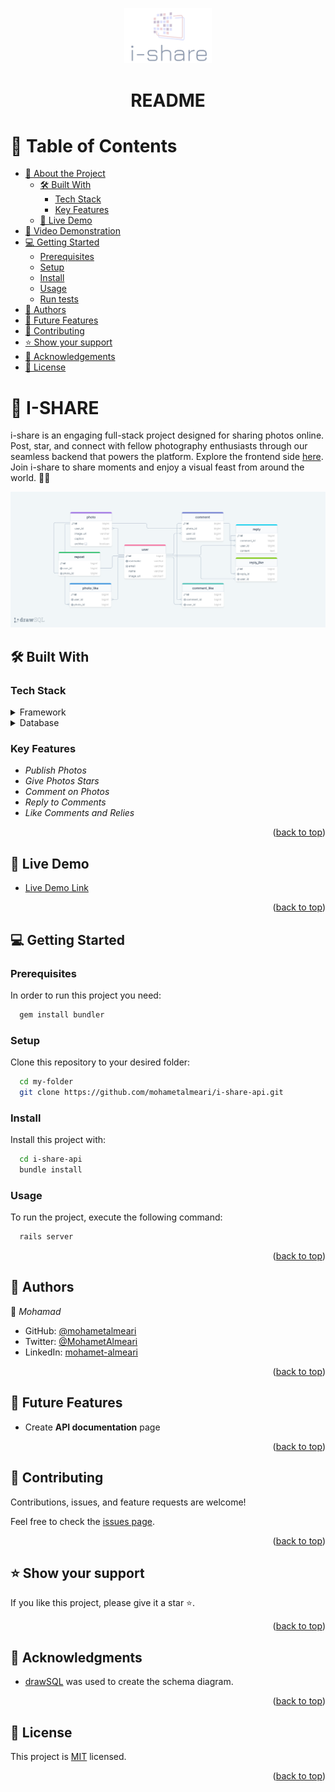 
<a name="readme-top"></a>

<div align="center">
  <img src="./readme-logo.png" alt="logo" width="140"  height="auto"/>
  <br/>
  <h1><b>README</b></h3>

</div>

<!-- TABLE OF CONTENTS -->

# 📗 Table of Contents

- [📖 About the Project](#about-project)
  - [🛠 Built With](#built-with)
    - [Tech Stack](#tech-stack)
    - [Key Features](#key-features)
  - [🚀 Live Demo](#live-demo)
- [🎥 Video Demonstration](#video-demo)
- [💻 Getting Started](#getting-started)
  - [Prerequisites](#prerequisites)
  - [Setup](#setup)
  - [Install](#install)
  - [Usage](#usage)
  - [Run tests](#run-tests)
- [👥 Authors](#authors)
- [🔭 Future Features](#future-features)
- [🤝 Contributing](#contributing)
- [⭐ Show your support](#support)
- [🙏 Acknowledgements](#acknowledgements)
- [📝 License](#license)

<!-- PROJECT DESCRIPTION -->

# 📖 I-SHARE <a name="about-project"></a>

i-share is an engaging full-stack project designed for sharing photos online. Post, star, and connect with fellow photography enthusiasts through our seamless backend that powers the platform. Explore the frontend side [here](https://github.com/mohametalmeari/i-share-frontend). Join i-share to share moments and enjoy a visual feast from around the world. 📸✨

<img src="./drawSQL-i-share-export-2023-12-24.png" alt="Schema">

## 🛠 Built With <a name="built-with"></a>

### Tech Stack <a name="tech-stack"></a>

<details>
  <summary>Framework</summary>
  <ul>
    <li><a href="https://rubyonrails.org/">Rails</a></li>
  </ul>
</details>

<details>
<summary>Database</summary>
  <ul>
    <li><a href="https://www.postgresql.org/">PostgreSQL</a></li>
  </ul>
</details>

<!-- Features -->

### Key Features <a name="key-features"></a>

- *Publish Photos*
- *Give Photos Stars*
- *Comment on Photos*
- *Reply to Comments*
- *Like Comments and Relies*

<p align="right">(<a href="#readme-top">back to top</a>)</p>

<!-- LIVE DEMO -->

## 🚀 Live Demo <a name="live-demo"></a>

 - [Live Demo Link](https://i-share-almeari.onrender.com)

<p align="right">(<a href="#readme-top">back to top</a>)</p>

<!-- GETTING STARTED -->

## 💻 Getting Started <a name="getting-started"></a>

### Prerequisites

In order to run this project you need:

```sh
  gem install bundler
```

### Setup

Clone this repository to your desired folder:

```sh
  cd my-folder
  git clone https://github.com/mohametalmeari/i-share-api.git
```

### Install

Install this project with:

```sh
  cd i-share-api
  bundle install
```

### Usage

To run the project, execute the following command:

```sh
  rails server
```

<!-- ### Run tests

To run tests, run the following command:

```sh
  rspec spec
``` -->

<p align="right">(<a href="#readme-top">back to top</a>)</p>

<!-- AUTHORS -->

## 👥 Authors <a name="authors"></a>

👤 *Mohamad*

- GitHub: [@mohametalmeari](https://github.com/mohametalmeari)
- Twitter: [@MohametAlmeari](https://twitter.com/MohametAlmeari)
- LinkedIn: [mohamet-almeari](https://www.linkedin.com/in/mohamet-almeari)

<p align="right">(<a href="#readme-top">back to top</a>)</p>

<!-- FUTURE FEATURES -->

## 🔭 Future Features <a name="future-features"></a>

- Create **API documentation** page

<p align="right">(<a href="#readme-top">back to top</a>)</p>

<!-- CONTRIBUTING -->

## 🤝 Contributing <a name="contributing"></a>

Contributions, issues, and feature requests are welcome!

Feel free to check the [issues page](https://github.com/mohametalmeari/i-share-api/issues).

<p align="right">(<a href="#readme-top">back to top</a>)</p>

<!-- SUPPORT -->

## ⭐ Show your support <a name="support"></a>

If you like this project, please give it a star ⭐.

<p align="right">(<a href="#readme-top">back to top</a>)</p>

<!-- ACKNOWLEDGEMENTS -->

## 🙏 Acknowledgments <a name="acknowledgements"></a>

- [drawSQL](drawsql.app) was used to create the schema diagram.

<p align="right">(<a href="#readme-top">back to top</a>)</p>

<!-- LICENSE -->

## 📝 License <a name="license"></a>

This project is [MIT](MIT.md) licensed.

<p align="right">(<a href="#readme-top">back to top</a>)</p>